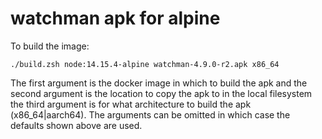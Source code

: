 # watchman apk for alpine

To build the image:

```
./build.zsh node:14.15.4-alpine watchman-4.9.0-r2.apk x86_64
```

The first argument is the docker image in which to build the apk and the second argument is the location to copy the apk to in the local filesystem the third argument is for what architecture to build the apk (x86_64|aarch64). The arguments can be omitted in which case the defaults shown above are used.
